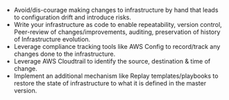 - Avoid/dis-courage making changes to infrastructure by hand that leads to configuration drift and introduce risks.
- Write your infrastructure as code to enable repeatability, version control, Peer-review of changes/improvements, auditing, preservation of history of Infrastructure evolution.
- Leverage compliance tracking tools like AWS Config to record/track any changes done to the infrastructure. 
- Leverage AWS Cloudtrail to identify the source, destination & time of change.
- Implement an additional mechanism like Replay templates/playbooks to restore the state of infrastructure to what it is defined in the master version.